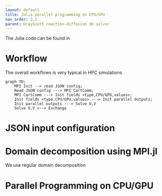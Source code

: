 ```yaml
---
layout: default
title: Julia parallel programming on CPU/GPU
nav_order: 2.2
parent: GrayScott reaction-diffusion 3D solver
---
```


The Julia code can be found in 

# Workflow

The overall workflows is very typical in HPC simulations

```mermaid
graph TD;
    MPI Init --> read JSON config;
    Read JSON config ---> MPI CartComm;
    MPI CartComm ---> Init fields <type,CPU/GPU,values>;
    Init fields <type,CPU/GPU,values> ---> Init parallel Outputs;
    Init parallel outputs ---> Solve U,V
    Solve U,V <--> Exchange 
```



# JSON input configuration



# Domain decomposition using MPI.jl

We use regular domain decomposition 





# Parallel Programming on CPU/GPU

# 

# 

# 

